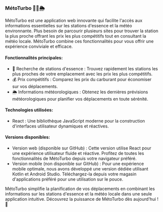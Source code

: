 ### MétoTurbo 🚗⛽🌦️

MétoTurbo est une application web innovante qui facilite l'accès aux informations essentielles sur les stations d'essence et la météo environnante. Plus besoin de parcourir plusieurs sites pour trouver la station la plus proche offrant les prix les plus compétitifs tout en consultant la météo locale. MétoTurbo combine ces fonctionnalités pour vous offrir une expérience conviviale et efficace.

#### Fonctionnalités principales:
- 🚗 Recherche de stations d'essence : Trouvez rapidement les stations les plus proches de votre emplacement avec les prix les plus compétitifs.
- 💰 Prix compétitifs : Comparez les prix du carburant pour économiser sur vos déplacements.
- 🌦️ Informations météorologiques : Obtenez les dernières prévisions météorologiques pour planifier vos déplacements en toute sérénité.

#### Technologies utilisées:
- React : Une bibliothèque JavaScript moderne pour la construction d'interfaces utilisateur dynamiques et réactives.

#### Versions disponibles:
- Version web (disponible sur GitHub) : Cette version utilise React pour une expérience utilisateur fluide et réactive. Profitez de toutes les fonctionnalités de MétoTurbo depuis votre navigateur préféré.
- Version mobile (non disponible sur GitHub) : Pour une expérience mobile optimale, nous avons développé une version dédiée utilisant Kotlin et Android Studio. Téléchargez-la depuis votre magasin d'applications préféré pour une utilisation sur le pouce.

MétoTurbo simplifie la planification de vos déplacements en combinant les informations sur les stations d'essence et la météo locale dans une seule application intuitive. Découvrez la puissance de MétoTurbo dès aujourd'hui ! 🚀
